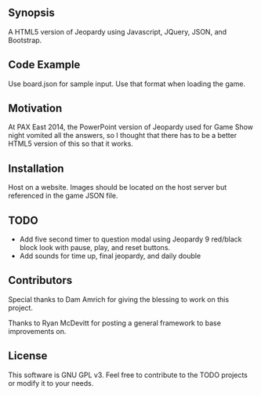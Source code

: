 ## Synopsis

A HTML5 version of Jeopardy using Javascript, JQuery, JSON, and Bootstrap. 

## Code Example

Use board.json for sample input. Use that format when loading the game.

## Motivation

At PAX East 2014, the PowerPoint version of Jeopardy used for Game Show night vomited all the answers, so I thought that there has to be a better HTML5 version of this so that it works.

## Installation

Host on a website. Images should be located on the host server but referenced in the game JSON file.

## TODO

- Add five second timer to question modal using Jeopardy 9 red/black block look with pause, play, and reset buttons.
- Add sounds for time up, final jeopardy, and daily double 

## Contributors

Special thanks to Dam Amrich for giving the blessing to work on this project.

Thanks to Ryan McDevitt for posting a general framework to base improvements on.

## License

This software is GNU GPL v3. Feel free to contribute to the TODO projects or modify it to your needs.